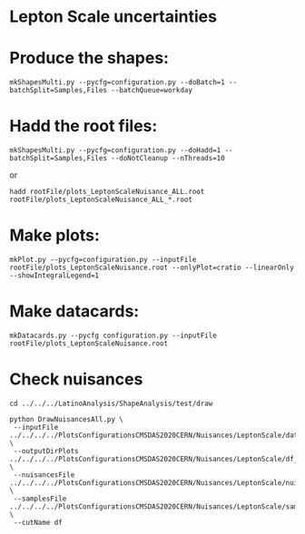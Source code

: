 Lepton Scale uncertainties
=====================
    
# Produce the shapes:

    mkShapesMulti.py --pycfg=configuration.py --doBatch=1 --batchSplit=Samples,Files --batchQueue=workday

# Hadd the root files:

    mkShapesMulti.py --pycfg=configuration.py --doHadd=1 --batchSplit=Samples,Files --doNotCleanup --nThreads=10

or

    hadd rootFile/plots_LeptonScaleNuisance_ALL.root rootFile/plots_LeptonScaleNuisance_ALL_*.root

# Make plots:

    mkPlot.py --pycfg=configuration.py --inputFile rootFile/plots_LeptonScaleNuisance.root --onlyPlot=cratio --linearOnly --showIntegralLegend=1

# Make datacards:

    mkDatacards.py --pycfg configuration.py --inputFile rootFile/plots_LeptonScaleNuisance.root


# Check nuisances

    cd ../../../LatinoAnalysis/ShapeAnalysis/test/draw

    python DrawNuisancesAll.py \
     --inputFile ../../../../PlotsConfigurationsCMSDAS2020CERN/Nuisances/LeptonScale/datacards/df/ptll/shapes/histos_df.root  \
     --outputDirPlots ../../../../PlotsConfigurationsCMSDAS2020CERN/Nuisances/LeptonScale/df_nuisance  \
     --nuisancesFile ../../../../PlotsConfigurationsCMSDAS2020CERN/Nuisances/LeptonScale/nuisances.py  \
     --samplesFile   ../../../../PlotsConfigurationsCMSDAS2020CERN/Nuisances/LeptonScale/samples.py \
     --cutName df

     
